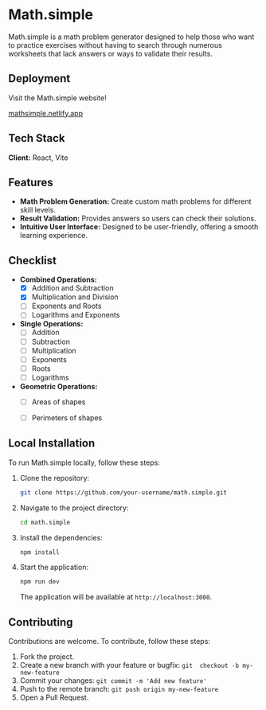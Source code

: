 # Math.simple

Math.simple is a math problem generator designed to help those who want to practice exercises without having to search through numerous worksheets that lack answers or ways to validate their results.

## Deployment

Visit the Math.simple website!

[mathsimple.netlify.app](https://mathsimple.netlify.app/)

## Tech Stack

**Client:** React, Vite

## Features

- **Math Problem Generation:** Create custom math problems for different skill levels.
- **Result Validation:** Provides answers so users can check their solutions.
- **Intuitive User Interface:** Designed to be user-friendly, offering a smooth learning experience.

## Checklist

- **Combined Operations:**
  - [x] Addition and Subtraction
  - [x] Multiplication and Division
  - [ ] Exponents and Roots
  - [ ] Logarithms and Exponents

- **Single Operations:**
  - [ ] Addition
  - [ ] Subtraction
  - [ ] Multiplication
  - [ ] Exponents
  - [ ] Roots
  - [ ] Logarithms

- **Geometric Operations:**
  - [ ] Areas of shapes
  - [ ] Perimeters of shapes


## Local Installation

To run Math.simple locally, follow these steps:

1. Clone the repository:

    ```bash
    git clone https://github.com/your-username/math.simple.git
    ```

2. Navigate to the project directory:

    ```bash
    cd math.simple
    ```

3. Install the dependencies:

    ```bash
    npm install
    ```

4. Start the application:

    ```bash
    npm run dev
    ```

    The application will be available at `http://localhost:3000`.

## Contributing

Contributions are welcome. To contribute, follow these steps:

 1. Fork the project.
 2. Create a new branch with your feature or bugfix: `git  checkout -b my-new-feature`
 3. Commit your changes: `git commit -m 'Add new feature'`
 4. Push to the remote branch: `git push origin my-new-feature`
 5. Open a Pull Request.

